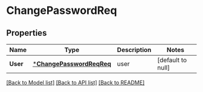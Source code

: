 # ChangePasswordReq

## Properties
Name | Type | Description | Notes
------------ | ------------- | ------------- | -------------
**User** | [***ChangePasswordReqReq**](ChangePasswordReq_Req.md) | user | [default to null]

[[Back to Model list]](../README.md#documentation-for-models) [[Back to API list]](../README.md#documentation-for-api-endpoints) [[Back to README]](../README.md)


